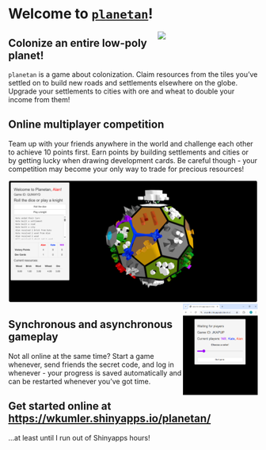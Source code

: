 Welcome to [`planetan`](https://wkumler.shinyapps.io/planetan/)!
================

<img src="readme_files/rotation_lossy.webp" align="right" style="width: 40%; height: auto;">

## Colonize an entire low-poly planet!

`planetan` is a game about colonization. Claim resources from the tiles
you’ve settled on to build new roads and settlements elsewhere on the
globe. Upgrade your settlements to cities with ore and wheat to double
your income from them!

## Online multiplayer competition

Team up with your friends anywhere in the world and challenge each other
to achieve 10 points first. Earn points by building settlements and
cities or by getting lucky when drawing development cards. Be careful
though - your competition may become your only way to trade for precious
resources!

<div clear="right"/>

<img src="readme_files/gameplay_ss.png">

<img src="readme_files/start_screenshot.png" align="right" style="width: 30%; height: auto;">

## Synchronous and asynchronous gameplay

Not all online at the same time? Start a game whenever, send friends the
secret code, and log in whenever - your progress is saved automatically
and can be restarted whenever you’ve got time.

## Get started online at <https://wkumler.shinyapps.io/planetan/>

…at least until I run out of Shinyapps hours!
